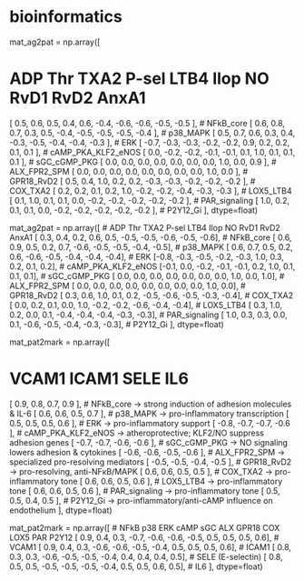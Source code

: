 # bioinformatics

mat_ag2pat = np.array([
#  ADP    Thr     TXA2    P-sel  LTB4    Ilop   NO     RvD1   RvD2   AnxA1
[  0.5,   0.6,    0.5,    0.4,   0.6,   -0.4,  -0.6,  -0.6,  -0.5,  -0.5 ],  # NFkB_core
[  0.6,   0.8,    0.7,    0.3,   0.5,   -0.4,  -0.5,  -0.5,  -0.5,  -0.4 ],  # p38_MAPK
[  0.5,   0.7,    0.6,    0.3,   0.4,   -0.3,  -0.5,  -0.4,  -0.4,  -0.3 ],  # ERK
[ -0.7,  -0.3,   -0.3,   -0.2,  -0.2,    0.9,   0.2,   0.2,   0.1,   0.1 ],  # cAMP_PKA_KLF2_eNOS
[  0.0,  -0.2,   -0.2,   -0.1,  -0.1,    0.1,   1.0,   0.1,   0.1,   0.1 ],  # sGC_cGMP_PKG
[  0.0,   0.0,    0.0,    0.0,   0.0,    0.0,   0.0,   1.0,   0.0,   0.9 ],  # ALX_FPR2_SPM
[  0.0,   0.0,    0.0,    0.0,   0.0,    0.0,   0.0,   0.0,   1.0,   0.0 ],  # GPR18_RvD2
[  0.5,   0.4,    1.0,    0.2,   0.2,   -0.3,  -0.3,  -0.2,  -0.2,  -0.2 ],  # COX_TXA2
[  0.2,   0.2,    0.1,    0.2,   1.0,   -0.2,  -0.2,  -0.4,  -0.3,  -0.3 ],  # LOX5_LTB4
[  0.1,   1.0,    0.1,    0.1,   0.0,   -0.2,  -0.2,  -0.2,  -0.2,  -0.2 ],  # PAR_signaling
[  1.0,   0.2,    0.1,    0.1,   0.0,   -0.2,  -0.2,  -0.2,  -0.2,  -0.2 ],  # P2Y12_Gi
], dtype=float)

mat_ag2pat = np.array([
    # ADP   Thr    TXA2   P-sel  LTB4   Ilop   NO     RvD1   RvD2   AnxA1
    [ 0.3,  0.4,   0.2,   0.6,   0.5,  -0.5, -0.5,  -0.6,  -0.5,  -0.6],  # NFkB_core
    [ 0.6,  0.9,   0.5,   0.2,   0.7,  -0.6, -0.5,  -0.5,  -0.4,  -0.5],  # p38_MAPK
    [ 0.6,  0.7,   0.5,   0.2,   0.6,  -0.6, -0.5,  -0.4,  -0.4,  -0.4],  # ERK
    [-0.8, -0.3,  -0.5,  -0.2,  -0.3,   1.0,  0.3,   0.2,   0.1,   0.2],  # cAMP_PKA_KLF2_eNOS
    [-0.1,  0.0,  -0.2,  -0.1,  -0.1,   0.2,  1.0,   0.1,   0.1,   0.1],  # sGC_cGMP_PKG
    [ 0.0,  0.0,   0.0,   0.0,   0.0,   0.0,  0.0,   1.0,   0.0,   1.0],  # ALX_FPR2_SPM
    [ 0.0,  0.0,   0.0,   0.0,   0.0,   0.0,  0.0,   0.0,   1.0,   0.0],  # GPR18_RvD2
    [ 0.3,  0.6,   1.0,   0.1,   0.2,  -0.5, -0.6,  -0.5,  -0.3,  -0.4],  # COX_TXA2
    [ 0.0,  0.2,   0.1,   0.0,   1.0,  -0.2, -0.2,  -0.6,  -0.4,  -0.4],  # LOX5_LTB4
    [ 0.3,  1.0,   0.2,   0.0,   0.1,  -0.4, -0.4,  -0.4,  -0.3,  -0.3],  # PAR_signaling
    [ 1.0,  0.3,   0.3,   0.0,   0.1,  -0.6, -0.5,  -0.4,  -0.3,  -0.3],  # P2Y12_Gi
], dtype=float)






























mat_pat2mark = np.array([
# VCAM1  ICAM1  SELE   IL6
[  0.9,   0.8,   0.7,   0.9 ],  # NFkB_core → strong induction of adhesion molecules & IL-6
[  0.6,   0.6,   0.5,   0.7 ],  # p38_MAPK → pro-inflammatory transcription
[  0.5,   0.5,   0.5,   0.6 ],  # ERK → pro-inflammatory support
[ -0.8,  -0.7,  -0.7,  -0.6 ],  # cAMP_PKA_KLF2_eNOS → atheroprotective; KLF2/NO suppress adhesion genes
[ -0.7,  -0.7,  -0.6,  -0.6 ],  # sGC_cGMP_PKG → NO signaling lowers adhesion & cytokines
[ -0.6,  -0.6,  -0.5,  -0.6 ],  # ALX_FPR2_SPM → specialized pro-resolving mediators
[ -0.5,  -0.5,  -0.4,  -0.5 ],  # GPR18_RvD2 → pro-resolving, anti-NFκB/MAPK
[  0.6,   0.6,   0.5,   0.5 ],  # COX_TXA2 → pro-inflammatory tone
[  0.6,   0.6,   0.5,   0.6 ],  # LOX5_LTB4 → pro-inflammatory tone
[  0.6,   0.6,   0.5,   0.6 ],  # PAR_signaling → pro-inflammatory tone
[  0.5,   0.5,   0.4,   0.5 ],  # P2Y12_Gi → pro-inflammatory/anti-cAMP influence on endothelium
], dtype=float)

mat_pat2mark = np.array([
    #  NFkB  p38   ERK   cAMP   sGC   ALX   GPR18  COX   LOX5  PAR   P2Y12
    [  0.9,  0.4,  0.3, -0.7, -0.6, -0.6, -0.5,  0.5,  0.5,  0.5,  0.6],  # VCAM1
    [  0.9,  0.4,  0.3, -0.6, -0.6, -0.5, -0.4,  0.5,  0.5,  0.5,  0.6],  # ICAM1
    [  0.8,  0.3,  0.3, -0.6, -0.5, -0.5, -0.4,  0.4,  0.4,  0.4,  0.5],  # SELE (E-selectin)
    [  0.8,  0.5,  0.5, -0.5, -0.5, -0.5, -0.4,  0.5,  0.5,  0.6,  0.5],  # IL6
], dtype=float)
